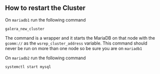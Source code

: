 ## How to restart the Cluster

On `mariadb1` run the following command

```
galera_new_cluster
```

The command is a wrapper and it starts the MariaDB on that node with the
`gcomm://` as the `wsrep_cluster_address` variable. This command should never be
run on more than one node so be sure you are on `mariadb1`

On `mariadb2` run the following command

```
systemctl start mysql
```
